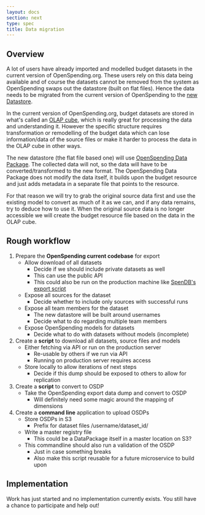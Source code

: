 ```yaml
---
layout: docs
section: next
type: spec
title: Data migration
---
```


## Overview

A lot of users have already imported and modelled budget datasets in the current version of OpenSpending.org. These users rely on this data being available and of course the datasets cannot be removed from the system as OpenSpending swaps out the datastore (built on flat files). Hence the data needs to be migrated from the current version of OpenSpending to the [new Datastore](http://community.openspending.org/next/01-datastore/).

In the current version of OpenSpending.org, budget datasets are stored in what's called an [OLAP cube](https://en.wikipedia.org/wiki/OLAP_cube), which is really great for processing the data and understanding it. However the specific structure requires transformation or remodelling of the budget data which can lose information/data of the source files or make it harder to process the data in the OLAP cube in other ways.

The new datastore (the flat file based one) will use [OpenSpending Data Package](http://labs.openspending.org/osep/osep-04.html). The collected data will not, so the data will have to be converted/transformed to the new format. The OpenSpending Data Package does not modify the data itself, it builds upon the budget resource and just adds metadata in a separate file that points to the resource.

For that reason we will try to grab the original source data first and use the existing model to convert as much of it as we can, and if any data remains, try to deduce how to use it. When the original source data is no longer accessible we will create the budget resource file based on the data in the OLAP cube.

## Rough workflow

1. Prepare the **OpenSpending current codebase** for export
    * Allow download of all datasets
        * Decide if we should include private datasets as well
        * This can use the public API
        * This could also be run on the production machine like [SpenDB's export script](https://github.com/pudo/spendb/blob/master/contrib/os_export/export.py)
    * Expose all sources for the dataset
        * Decide whether to include only sources with successful runs
    * Expose all team members for the dataset
        * The new datastore will be built around usernames
        * Decide what to do regarding multiple team members
    * Expose OpenSpending models for datasets
        * Decide what to do with datasets without models (incomplete)
2. Create a **script** to download all datasets, source files and models
    * Either fetching via API or run on the production server
        * Re-usable by others if we run via API
        * Running on production server requires access
    * Store locally to allow iterations of next steps
        * Decide if this dump should be exposed to others to allow for replication
3. Create a **script** to convert to OSDP
    * Take the OpenSpending export data dump and convert to OSDP
        * Will definitely need some magic around the mapping of dimensions
4. Create a **command line** application to upload OSDPs
    * Store OSDPs in S3
        * Prefix for dataset files /username/dataset_id/
    * Write a master registry file
        * This could be a DataPackage itself in a master location on S3?
    * This commandline should also run a validation of the OSDP
        * Just in case something breaks
        * Also make this script reusable for a future microservice to build upon

## Implementation

Work has just started and no implementation currently exists. You still have a chance to participate and help out!